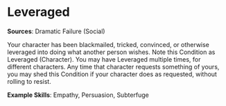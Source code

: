 # **Leveraged**
**Sources**: Dramatic Failure (Social)

Your character has been blackmailed, tricked, convinced,
or otherwise leveraged into doing what another person
wishes. Note this Condition as Leveraged (Character). You
may have Leveraged multiple times, for different characters.
Any time that character requests something of yours, you
may shed this Condition if your character does as requested,
without rolling to resist.

**Example Skills**: Empathy, Persuasion, Subterfuge